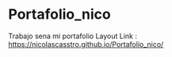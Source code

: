 # Portafolio_nico
Trabajo sena mi portafolio Layout
Link : https://nicolascasstro.github.io/Portafolio_nico/
